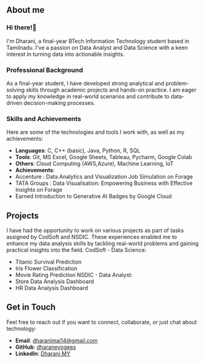 ## About me 

### Hi there!👋

I'm Dharani, a final-year BTech Information Technology student based in Tamilnadu. I've a passion on Data Analyst and Data Science with a keen interest in turning data into actionable insights.

### Professional Background

As a final-year student, I have developed strong analytical and problem-solving skills through academic projects and hands-on practice. I am eager to apply my knowledge in real-world scenarios and contribute to data-driven decision-making processes.

### Skills and Achievements

Here are some of the technologies and tools I work with, as well as my achievements:

- **Languages**: C, C++ (basic), Java, Python, R, SQL
- **Tools**: Git, MS Excel, Google Sheets, Tableau, Pycharm, Google Colab
- **Others**: Cloud Computing (AWS,Azure), Machine Learning, IoT
- **Achievements**:
 - Accenture : Data Analytics and Visualization Job Simulation on Forage
 - TATA Groups : Data Visualisation: Empowering Business
with Effective Insights on Forage 
 - Earned Introduction to Generative AI Badges by Google Cloud
 
 ## Projects

I have had the opportunity to work on various projects as part of tasks assigned by CodSoft and NSDIC. These experiences enabled me to enhance my data analysis skills by tackling real-world problems and gaining practical insights into the field.
CodSoft - Data Science: 
 - Titanic Survival Prediction
 - Iris Flower Classification
 - Movie Rating Prediction 
NSDIC - Data Analyst:
 - Store Data Analysis Dashboard
 - HR Data Analysis Dashboard

## Get in Touch

Feel free to reach out if you want to connect, collaborate, or just chat about technology:

- **Email**: [dharanimai14@gmail.com](mailto:dharanimai14@gmail.com)
- **GitHub**: [dharaneyogees](https://github.com/dharaneyogees)
- **LinkedIn**: [Dharani MY](https://www.linkedin.com/in/dharani1014/)
